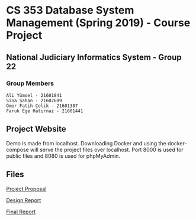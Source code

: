 # CS 353 Database System Management (Spring 2019) - Course Project

## National Judiciary Informatics System - Group 22
### Group Members
```
Ali Yümsel - 21601841
Sina Şahan - 21602609
Ömer Fatih Çelik - 21601387
Faruk Ege Hatırnaz - 21601441
```
## Project Website
Demo is made from localhost.
Downloading Docker and using the docker-compose will serve the project files over localhost.
Port 8000 is used for public files and 8080 is used for phpMyAdmin.

## Files
[Project Proposal](/reports/proposal_report.pdf)

[Design Report](/reports/design_report.pdf)

[Final Report](/reports/final_report.pdf)
